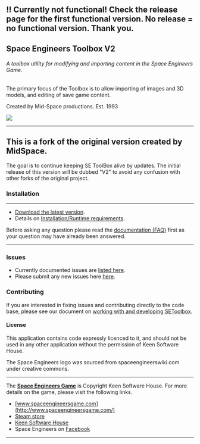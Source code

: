 ## !! Currently not functional! Check the release page for the first functional version. No release  = no functional version. Thank you.
## Space Engineers Toolbox V2
###### A toolbox utility for modifying and importing content in the Space Engineers Game.
The primary focus of the Toolbox is to allow importing of images and 3D models, and editing of save game content.

Created by Mid-Space productions. Est. 1993

![](http://i.imgur.com/429uvwe.jpg)


---
## This is a fork of the original version created by MidSpace. 
The goal is to continue keeping SE ToolBox alive by updates.
The initial release of this version will be dubbed "V2" to avoid any confusion with other forks of the original project.

### Installation
---
* [Download the latest version](https://github.com/xYounax/SEToolBox2/releases).
* Details on [Installation/Runtime requirements](https://github.com/midspace/SEToolbox/wiki/System-Requirements).

Before asking any question please read the [documentation (FAQ)](https://github.com/midspace/SEToolbox/wiki) first as your question may have already been answered.

---
### Issues
* Currently documented issues are [listed here](https://github.com/xYounax/SEToolBox2/issues).
* Please submit any new issues here [here](https://github.com/xYounax/SEToolBox2/issues/new).


### Contributing
If you are interested in fixing issues and contributing directly to the code base, please see our document on [working with and developing SEToolbox](https://github.com/xYounax/SEToolBox2/wiki/Working-with-and-developing-SEToolbox).


#### License

This application contains code expressly licenced to it, and should not be used in any other application without the permission of Keen Software House.

The Space Engineers logo was sourced from spaceengineerswiki.com under creative commons.

---

The **[Space Engineers Game](http://www.spaceengineersgame.com/)** is Copyright Keen Software House.
For more details on the game, please visit the following links.
* [www.spaceengineersgame.com](http://www.spaceengineersgame.com/)
* [Steam store](http://store.steampowered.com/app/244850/)
* [Keen Software House](http://www.keenswh.com/about.html)
* Space Engineers on [Facebook](https://www.facebook.com/SpaceEngineers/)

---